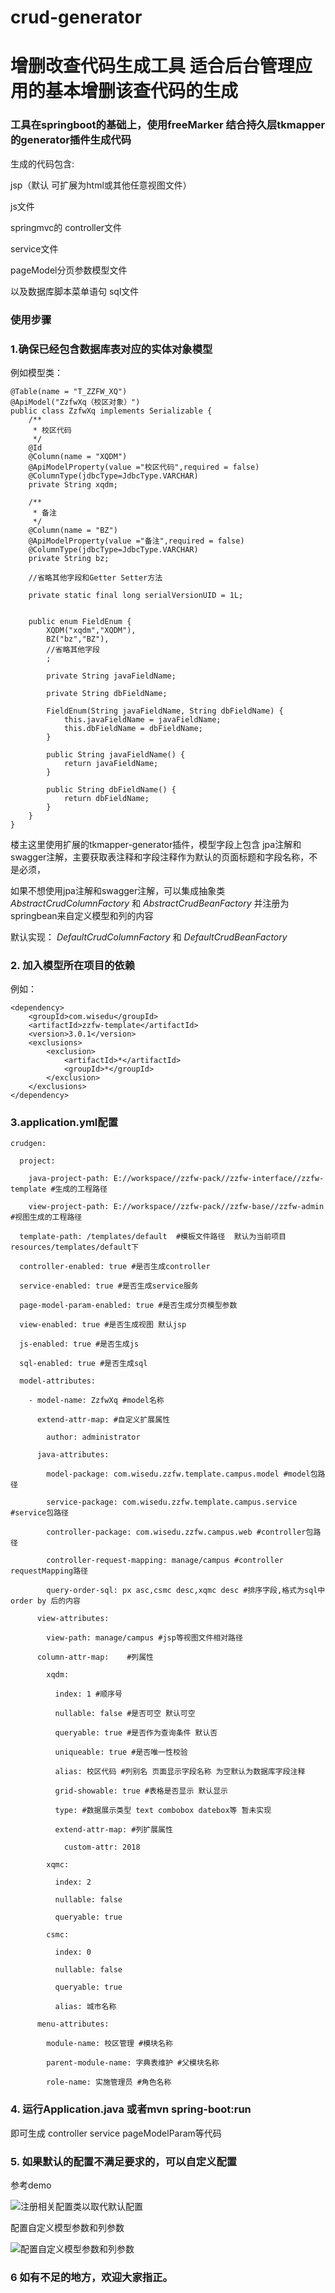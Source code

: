 #  **crud-generator**

# 增删改查代码生成工具  适合后台管理应用的基本增删该查代码的生成

### 工具在springboot的基础上，使用freeMarker 结合持久层tkmapper的generator插件生成代码

生成的代码包含:

jsp（默认 可扩展为html或其他任意视图文件）

js文件

springmvc的 controller文件

service文件

pageModel分页参数模型文件

以及数据库脚本菜单语句 sql文件


### 使用步骤

###  1.确保已经包含数据库表对应的实体对象模型
例如模型类：
```
@Table(name = "T_ZZFW_XQ")
@ApiModel("ZzfwXq（校区对象）")
public class ZzfwXq implements Serializable {
    /**
     * 校区代码
     */
    @Id
    @Column(name = "XQDM")
    @ApiModelProperty(value ="校区代码",required = false)
    @ColumnType(jdbcType=JdbcType.VARCHAR)
    private String xqdm;

    /**
     * 备注
     */
    @Column(name = "BZ")
    @ApiModelProperty(value ="备注",required = false)
    @ColumnType(jdbcType=JdbcType.VARCHAR)
    private String bz;

    //省略其他字段和Getter Setter方法

    private static final long serialVersionUID = 1L;


    public enum FieldEnum {
        XQDM("xqdm","XQDM"),
		BZ("bz","BZ"),
        //省略其他字段
		;

        private String javaFieldName;

        private String dbFieldName;

        FieldEnum(String javaFieldName, String dbFieldName) {
            this.javaFieldName = javaFieldName;
            this.dbFieldName = dbFieldName;
        }

        public String javaFieldName() {
            return javaFieldName;
        }

        public String dbFieldName() {
            return dbFieldName;
        }
    }
}
```
楼主这里使用扩展的tkmapper-generator插件，模型字段上包含 jpa注解和swagger注解，主要获取表注释和字段注释作为默认的页面标题和字段名称，不是必须，

如果不想使用jpa注解和swagger注解，可以集成抽象类 _AbstractCrudColumnFactory_  和  _AbstractCrudBeanFactory_ 并注册为springbean来自定义模型和列的内容

默认实现： _DefaultCrudColumnFactory_ 和 _DefaultCrudBeanFactory_ 



###  2. 加入模型所在项目的依赖

例如：

```
<dependency>
	<groupId>com.wisedu</groupId>
	<artifactId>zzfw-template</artifactId>
	<version>3.0.1</version>
	<exclusions>
		<exclusion>
			<artifactId>*</artifactId>
			<groupId>*</groupId>
		</exclusion>
	</exclusions>
</dependency>
```



###  3.application.yml配置

```
crudgen:

  project:

    java-project-path: E://workspace//zzfw-pack//zzfw-interface//zzfw-template #生成的工程路径

    view-project-path: E://workspace//zzfw-pack//zzfw-base//zzfw-admin #视图生成的工程路径

  template-path: /templates/default  #模板文件路径  默认为当前项目 resources/templates/default下

  controller-enabled: true #是否生成controller

  service-enabled: true #是否生成service服务

  page-model-param-enabled: true #是否生成分页模型参数

  view-enabled: true #是否生成视图 默认jsp

  js-enabled: true #是否生成js

  sql-enabled: true #是否生成sql

  model-attributes:

    - model-name: ZzfwXq #model名称

      extend-attr-map: #自定义扩展属性

        author: administrator 

      java-attributes:

        model-package: com.wisedu.zzfw.template.campus.model #model包路径

        service-package: com.wisedu.zzfw.template.campus.service #service包路径

        controller-package: com.wisedu.zzfw.campus.web #controller包路径

        controller-request-mapping: manage/campus #controller requestMapping路径

        query-order-sql: px asc,csmc desc,xqmc desc #排序字段,格式为sql中order by 后的内容

      view-attributes:

        view-path: manage/campus #jsp等视图文件相对路径

      column-attr-map:    #列属性

        xqdm:

          index: 1 #顺序号

          nullable: false #是否可空 默认可空

          queryable: true #是否作为查询条件 默认否

          uniqueable: true #是否唯一性校验

          alias: 校区代码 #列别名 页面显示字段名称 为空默认为数据库字段注释

          grid-showable: true #表格是否显示 默认显示

          type: #数据展示类型 text combobox datebox等 暂未实现

          extend-attr-map: #列扩展属性

            custom-attr: 2018

        xqmc:

          index: 2 

          nullable: false

          queryable: true

        csmc:

          index: 0

          nullable: false

          queryable: true

          alias: 城市名称

      menu-attributes:

        module-name: 校区管理 #模块名称

        parent-module-name: 字典表维护 #父模块名称

        role-name: 实施管理员 #角色名称

```

###  4. 运行Application.java 或者mvn spring-boot:run

即可生成 controller service pageModelParam等代码



###  5. 如果默认的配置不满足要求的，可以自定义配置

参考demo

![注册相关配置类以取代默认配置](https://gitee.com/uploads/images/2018/0106/232355_dcd39f94_1009390.png "注册相关配置类以取代默认配置.png")

配置自定义模型参数和列参数

![配置自定义模型参数和列参数](https://gitee.com/uploads/images/2018/0106/232651_8efacc5f_1009390.png "配置自定义模型参数和列参数.png")


###  6 如有不足的地方，欢迎大家指正。